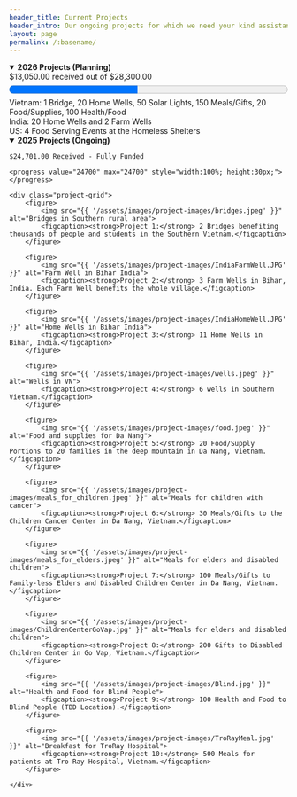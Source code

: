 ```yaml
---
header_title: Current Projects
header_intro: Our ongoing projects for which we need your kind assistance to continue.
layout: page
permalink: /:basename/
---
```

<details open>
<summary><strong>2026 Projects (Planning)</strong></summary>
$13,050.00 received out of $28,300.00 <br>
<progress value="13050" max="28300" style="width:100%; height:30px;"></progress>
Vietnam: 1 Bridge, 20 Home Wells, 50 Solar Lights, 150 Meals/Gifts, 20 Food/Supplies, 100 Health/Food<br>
India: 20 Home Wells and 2 Farm Wells<br>
US: 4 Food Serving Events at the Homeless Shelters
</details>

<details open>
<summary><strong>2025 Projects (Ongoing)</strong></summary>
    
    $24,701.00 Received - Fully Funded

    <progress value="24700" max="24700" style="width:100%; height:30px;"></progress>

    <div class="project-grid">
        <figure>
            <img src="{{ '/assets/images/project-images/bridges.jpeg' }}" alt="Bridges in Southern rural area">
            <figcaption><strong>Project 1:</strong> 2 Bridges benefiting thousands of people and students in the Southern Vietnam.</figcaption>
        </figure>

        <figure>
            <img src="{{ '/assets/images/project-images/IndiaFarmWell.JPG' }}" alt="Farm Well in Bihar India">
            <figcaption><strong>Project 2:</strong> 3 Farm Wells in Bihar, India. Each Farm Well benefits the whole village.</figcaption>
        </figure>

        <figure>
            <img src="{{ '/assets/images/project-images/IndiaHomeWell.JPG' }}" alt="Home Wells in Bihar India">
            <figcaption><strong>Project 3:</strong> 11 Home Wells in Bihar, India.</figcaption>
        </figure>     

        <figure>
            <img src="{{ '/assets/images/project-images/wells.jpeg' }}" alt="Wells in VN">
            <figcaption><strong>Project 4:</strong> 6 wells in Southern Vietnam.</figcaption>
        </figure>

        <figure>
            <img src="{{ '/assets/images/project-images/food.jpeg' }}" alt="Food and supplies for Da Nang">
            <figcaption><strong>Project 5:</strong> 20 Food/Supply Portions to 20 families in the deep mountain in Da Nang, Vietnam.</figcaption>
        </figure>

        <figure>
            <img src="{{ '/assets/images/project-images/meals_for_children.jpeg' }}" alt="Meals for children with cancer">
            <figcaption><strong>Project 6:</strong> 30 Meals/Gifts to the Children Cancer Center in Da Nang, Vietnam.</figcaption>
        </figure>

        <figure>
            <img src="{{ '/assets/images/project-images/meals_for_elders.jpeg' }}" alt="Meals for elders and disabled children">
            <figcaption><strong>Project 7:</strong> 100 Meals/Gifts to Family-less Elders and Disabled Children Center in Da Nang, Vietnam.</figcaption>
        </figure>

        <figure>
            <img src="{{ '/assets/images/project-images/ChildrenCenterGoVap.jpg' }}" alt="Meals for elders and disabled children">
            <figcaption><strong>Project 8:</strong> 200 Gifts to Disabled Children Center in Go Vap, Vietnam.</figcaption>
        </figure>

        <figure>
            <img src="{{ '/assets/images/project-images/Blind.jpg' }}" alt="Health and Food for Blind People">
            <figcaption><strong>Project 9:</strong> 100 Health and Food to Blind People (TBD Location).</figcaption>
        </figure>

        <figure>
            <img src="{{ '/assets/images/project-images/TroRayMeal.jpg' }}" alt="Breakfast for TroRay Hospital">
            <figcaption><strong>Project 10:</strong> 500 Meals for patients at Tro Ray Hospital, Vietnam.</figcaption>
        </figure>
        
    </div>
</details>
